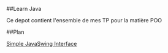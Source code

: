##Learn Java 

Ce depot contient l'ensemble de mes TP pour la matière POO 


##Plan 

[Simple JavaSwing Interface](https://github.com/aminelch/learnJava/tree/master/Simple%20JavaSwing%20Interface)
